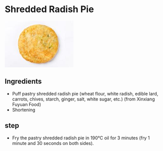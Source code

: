 # Shredded Radish Pie

![酥皮萝卜丝馅饼](/images/酥皮萝卜丝馅饼.png)

## Ingredients

- Puff pastry shredded radish pie (wheat flour, white radish, edible lard, carrots, chives, starch, ginger, salt, white sugar, etc.) (from Xinxiang Fuyuan Food)
- Shortening

## step

- Fry the pastry shredded radish pie in 190℃ oil for 3 minutes (fry 1 minute and 30 seconds on both sides).
